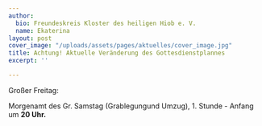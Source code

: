 ```yaml
---
author:
  bio: Freundeskreis Kloster des heiligen Hiob e. V.
  name: Ekaterina
layout: post
cover_image: "/uploads/assets/pages/aktuelles/cover_image.jpg"
title: Achtung! Aktuelle Veränderung des Gottesdienstplannes
excerpt: ''

---
```

Großer Freitag:

Morgenamt des Gr. Samstag (Grablegungund Umzug), 1. Stunde - Anfang um **20 Uhr.**